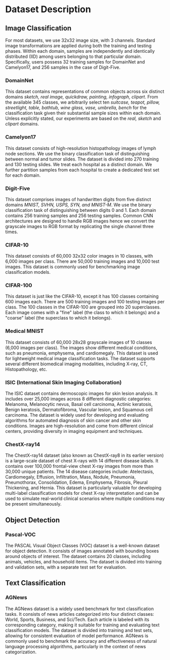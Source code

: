 # Dataset Description

## Image Classification

For most datasets, we use 32x32 image size, with 3 channels. Standard image transformations are applied during both the training and testing phases.  Within each domain, samples are independently and identically distributed (IID) among users belonging to that particular domain. Specifically, users possess 32 training samples for DomainNet and Camelyon17, and 256 samples in the case of Digit-Five.

### DomainNet
This dataset contains representations of common objects across six distinct domains _sketch, real image, quickdraw, painting, infograph, clipart_. From the available 345 classes, we arbitrarily select ten _suitcase, teapot, pillow, streetlight, table, bathtub, wine glass, vase, umbrella, bench_ for the classification task given their substantial sample sizes within each domain. Unless explicitly stated, our experiments are based on the _real, sketch_ and _clipart_ domains.

### Camelyon17
This dataset consists of high-resolution histopathology images of lymph node sections. We use the binary classification task of distinguishing between normal and tumor slides. The dataset is divided into 270 training and 130 testing slides. We treat each hospital as a distinct domain. We further partition samples from each hospital to create a dedicated test set for each domain.

### Digit-Five
This dataset comprises images of handwritten digits from five distinct domains _MNIST, SVHN, USPS, SYN, and MNIST-M_. We use the binary classification task of distinguishing between digits 0 and 1. Each domain contains 256 training samples and 256 testing samples. Common CNN architectures are designed to handle RGB images hence we convert the grayscale images to RGB format by replicating the single channel three times.

### CIFAR-10
This dataset consists of 60,000 32x32 color images in 10 classes, with 6,000 images per class. There are 50,000 training images and 10,000 test images. This dataset is commonly used for benchmarking image classification models.

### CIFAR-100
This dataset is just like the CIFAR-10, except it has 100 classes containing 600 images each. There are 500 training images and 100 testing images per class. The 100 classes in the CIFAR-100 are grouped into 20 superclasses. Each image comes with a "fine" label (the class to which it belongs) and a "coarse" label (the superclass to which it belongs).

### Medical MNIST
This dataset consists of 60,000 28x28 grayscale images of 10 classes (6,000 images per class). The images show different medical conditions, such as pneumonia, emphysema, and cardiomegaly. This dataset is used for lightweight medical image classification tasks. The dataset supports several different biomedical imaging modalities, including X-ray, CT, Histopathology, etc.

### ISIC (International Skin Imaging Collaboration)
The ISIC dataset contains dermoscopic images for skin lesion analysis. It includes over 25,000 images across 8 different diagnostic categories: Melanoma, Melanocytic nevus, Basal cell carcinoma, Actinic keratosis, Benign keratosis, Dermatofibroma, Vascular lesion, and Squamous cell carcinoma. The dataset is widely used for developing and evaluating algorithms for automated diagnosis of skin cancer and other skin conditions. Images are high-resolution and come from different clinical centers, providing diversity in imaging equipment and techniques.

### ChestX-ray14
The ChestX-ray14 dataset (also known as ChestX-ray8 in its earlier version) is a large-scale dataset of chest X-rays with 14 different disease labels. It contains over 100,000 frontal-view chest X-ray images from more than 30,000 unique patients. The 14 disease categories include: Atelectasis, Cardiomegaly, Effusion, Infiltration, Mass, Nodule, Pneumonia, Pneumothorax, Consolidation, Edema, Emphysema, Fibrosis, Pleural Thickening, and Hernia. This dataset is particularly valuable for developing multi-label classification models for chest X-ray interpretation and can be used to simulate real-world clinical scenarios where multiple conditions may be present simultaneously.

## Object Detection

### Pascal-VOC
The PASCAL Visual Object Classes (VOC) dataset is a well-known dataset for object detection. It consists of images annotated with bounding boxes around objects of interest. The dataset contains 20 classes, including animals, vehicles, and household items. The dataset is divided into training and validation sets, with a separate test set for evaluation.

## Text Classification

### AGNews
The AGNews dataset is a widely used benchmark for text classification tasks. It consists of news articles categorized into four distinct classes: World, Sports, Business, and Sci/Tech. Each article is labeled with its corresponding category, making it suitable for training and evaluating text classification models. The dataset is divided into training and test sets, allowing for consistent evaluation of model performance. AGNews is commonly used to benchmark the accuracy and effectiveness of natural language processing algorithms, particularly in the context of news categorization.